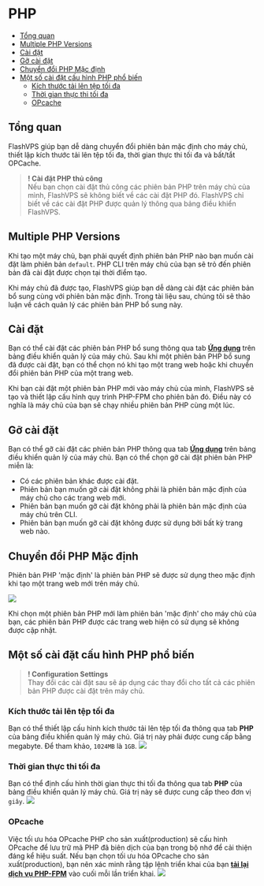 # PHP

<!-- TOC -->

- [Tổng quan](#tổng-quan)
- [Multiple PHP Versions](#multiple-php-versions)
- [Cài đặt](#cài-đặt)
- [Gỡ cài đặt](#gỡ-cài-đặt)
- [Chuyển đổi PHP Mặc định](#chuyển-đổi-php-mặc-định)
- [Một số cài đặt cấu hình PHP phổ biến](#một-số-cài-đặt-cấu-hình-php-phổ-biến)
  - [Kích thước tải lên tệp tối đa](#kích-thước-tải-lên-tệp-tối-đa)
  - [Thời gian thực thi tối đa](#thời-gian-thực-thi-tệp-tối-đa)
  - [OPcache](#opcache)
<!-- /TOC -->

<a id="markdown-tổng-quan" name="tổng-quan"></a>

## Tổng quan
FlashVPS giúp bạn dễ dàng chuyển đổi phiên bản mặc định cho máy chủ, thiết lập kích thước tải lên tệp tối đa, thời gian thực thi tối đa và bất/tắt OPCache.
> **! Cài đặt PHP thủ công**  
> Nếu bạn chọn cài đặt thủ công các phiên bản PHP trên máy chủ của mình, FlashVPS sẽ không biết về các cài đặt PHP đó. FlashVPS chỉ biết về các cài đặt PHP được quản lý thông qua bảng điều khiển FlashVPS.

<a id="markdown-multiple-php-versions" name="multiple-php-versions"></a>

## Multiple PHP Versions 
Khi tạo một máy chủ, bạn phải quyết định phiên bản PHP nào bạn muốn cài đặt làm phiên bản `default`. PHP CLI trên máy chủ của bạn sẽ trỏ đến phiên bản đã cài đặt được chọn tại thời điểm tạo.

Khi máy chủ đã được tạo, FlashVPS giúp bạn dễ dàng cài đặt các phiên bản bổ sung cùng với phiên bản mặc định. Trong tài liệu sau, chúng tôi sẽ thảo luận về cách quản lý các phiên bản PHP bổ sung này.

<a id="markdown-cài-đặt" name="cài-đặt"></a>
## Cài đặt

Bạn có thể cài đặt các phiên bản PHP bổ sung thông qua tab [**Ứng dụng**](/docs/vi/1.0/applications) trên bảng điều khiển quản lý của máy chủ. Sau khi một phiên bản PHP bổ sung đã được cài đặt, bạn có thể chọn nó khi tạo một trang web hoặc khi chuyển đổi phiên bản PHP của một trang web.

Khi bạn cài đặt một phiên bản PHP mới vào máy chủ của mình, FlashVPS sẽ tạo và thiết lập cấu hình quy trình PHP-FPM cho phiên bản đó. Điều này có nghĩa là máy chủ của bạn sẽ chạy nhiều phiên bản PHP cùng một lúc.


<a id="markdown-gỡ-cài-đặt" name="gỡ-cài-đặt"></a>

## Gỡ cài đặt
Bạn có thể gỡ cài đặt các phiên bản PHP thông qua tab [**Ứng dụng**](/docs/vi/1.0/applications) trên bảng điều khiển quản lý của máy chủ. Bạn có thể chọn gỡ cài đặt phiên bản PHP miễn là:
- Có các phiên bản khác được cài đặt.
- Phiên bản bạn muốn gỡ cài đặt không phải là phiên bản mặc định của máy chủ cho các trang web mới.
- Phiên bản bạn muốn gỡ cài đặt không phải là phiên bản mặc định của máy chủ trên CLI.
- Phiên bản bạn muốn gỡ cài đặt không được sử dụng bởi bất kỳ trang web nào.

<a id="markdown-chuyển-đổi-php-mặc-định" name="chuyển-đổi-php-mặc-định"></a>

## Chuyển đổi PHP Mặc định
Phiên bản PHP 'mặc định' là phiên bản PHP sẽ được sử dụng theo mặc định khi tạo một trang web mới trên máy chủ.

![](/vendor/docs/images/php-default-version.png)

Khi chọn một phiên bản PHP mới làm phiên bản 'mặc định' cho máy chủ của bạn, các phiên bản PHP được các trang web hiện có sử dụng sẽ không được cập nhật.

<a id="markdown-một-số-cài-đặt-cấu-hình-php-phổ-biến" name="một-số-cài-đặt-cấu-hình-php-phổ-biến"></a>

## Một số cài đặt cấu hình PHP phổ biến
> **! Configuration Settings**  
> Thay đổi các cài đặt sau sẽ áp dụng các thay đổi cho tất cả các phiên bản PHP được cài đặt trên máy chủ.

<a id="markdown-kích-thước-tải-lên-tệp-tối-đa" name="kích-thước-tải-lên-tệp-tối-đa"></a>

### Kích thước tải lên tệp tối đa
Bạn có thể thiết lập cấu hình kích thước tải lên tệp tối đa thông qua tab **PHP** của bảng điều khiển quản lý máy chủ. Giá trị này phải được cung cấp bằng megabyte. Để tham khảo, `1024MB` là `1GB`.
![](/vendor/docs/images/php-max-upload-file-size.png)

<a id="markdown-thời-gian-thưc-thi-tối-đa" name="thời-gian-thưc-thi-tối-đa"></a>

### Thời gian thực thi tối đa
Bạn có thể định cấu hình thời gian thực thi tối đa thông qua tab **PHP** của bảng điều khiển quản lý máy chủ. Giá trị này sẽ được cung cấp theo đơn vị `giây`.
![](/vendor/docs/images/php-max-execution-time.png)

<a id="markdown-opcache" name="opcache"></a>

### OPcache
Việc tối ưu hóa OPcache PHP cho sản xuất(production) sẽ cấu hình OPcache để lưu trữ mã PHP đã biên dịch của bạn trong bộ nhớ để cải thiện đáng kể hiệu suất. Nếu bạn chọn tối ưu hóa OPcache cho sản xuất(production), bạn nên xác minh rằng tập lệnh triển khai của bạn [**tải lại dịch vụ PHP-FPM**](/docs/1.0/servers/cookbook#restarting-php-fpm) vào cuối mỗi lần triển khai.
![](/vendor/docs/images/php-opcache.png)
